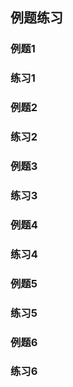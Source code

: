 ## 例题练习

### 例题1



### 练习1



### 例题2



### 练习2



### 例题3



### 练习3



### 例题4



### 练习4



### 例题5



### 练习5



### 例题6



### 练习6



